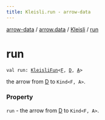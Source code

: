 ```yaml
---
title: Kleisli.run - arrow-data
---
```


[arrow-data](../../index.html) / [arrow.data](../index.html) / [Kleisli](index.html) / [run](./run.html)

# run

`val run: `[`KleisliFun`](../-kleisli-fun.html)`<`[`F`](index.html#F)`, `[`D`](index.html#D)`, `[`A`](index.html#A)`>`

the arrow from [D](index.html#D) to `Kind<F, A>`.

### Property

`run` - the arrow from [D](index.html#D) to `Kind<F, A>`.